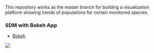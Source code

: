 This repository works as the master branch for building a visualization platform showing trends of populations for certain monitored species.






### SDM with Bokeh App

- [Bokeh](https://bokeh.pydata.org/en/latest/)

![](https://i.imgur.com/soExtEE.png)